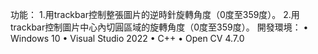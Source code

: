 功能： 
    1.用trackbar控制整張圖片的逆時針旋轉角度（0度至359度）。
    2.用trackbar控制圖片中心內切圓區域的旋轉角度（0度至359度）。
開發環境：
•	Windows 10
•	Visual Studio 2022
•	C++
•	Open CV 4.7.0
